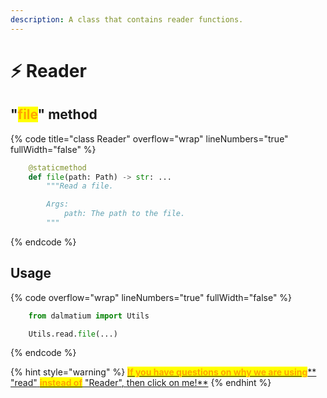```yaml
---
description: A class that contains reader functions.
---
```


# ⚡ Reader

## "<mark style="color:orange;">file</mark>" method

{% code title="class Reader" overflow="wrap" lineNumbers="true" fullWidth="false" %}
```python
    @staticmethod
    def file(path: Path) -> str: ...
        """Read a file.

        Args:
            path: The path to the file.
        """
```
{% endcode %}

## Usage

{% code overflow="wrap" lineNumbers="true" fullWidth="false" %}
```python
    from dalmatium import Utils

    Utils.read.file(...)
```
{% endcode %}

{% hint style="warning" %}
[<mark style="color:orange;">**If you have questions on why we are using**</mark>** **<mark style="color:red;">**"read"**</mark>** **<mark style="color:orange;">**instead of**</mark>** **<mark style="color:red;">**"Reader"**</mark><mark style="color:orange;">**, then click on me!**</mark>](../quick-start.md)
{% endhint %}
